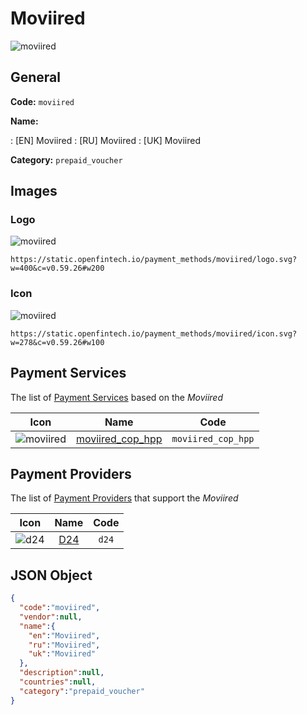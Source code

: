 
# Moviired 
![moviired](https://static.openfintech.io/payment_methods/moviired/logo.svg?w=400&c=v0.59.26#w200)  

## General 
**Code:** `moviired` 
 
**Name:** 
 
:	[EN] Moviired 
:	[RU] Moviired 
:	[UK] Moviired 
 
**Category:** `prepaid_voucher` 
 

## Images 

### Logo 
![moviired](https://static.openfintech.io/payment_methods/moviired/logo.svg?w=400&c=v0.59.26#w200)  

```
https://static.openfintech.io/payment_methods/moviired/logo.svg?w=400&c=v0.59.26#w200
```  

### Icon 
![moviired](https://static.openfintech.io/payment_methods/moviired/icon.svg?w=278&c=v0.59.26#w100)  

```
https://static.openfintech.io/payment_methods/moviired/icon.svg?w=278&c=v0.59.26#w100
```  

## Payment Services 
 
The list of [Payment Services](/payment-services/) based on the _Moviired_ 

|Icon|Name|Code| 
|:---:|:---:|:---:| 
|![moviired](https://static.openfintech.io/payment_methods/moviired/icon.svg?w=278&c=v0.59.26#w100) |[moviired_cop_hpp](/payment-services/moviired_cop_hpp/)|`moviired_cop_hpp`| 
 

## Payment Providers 
 
The list of [Payment Providers](/payment-providers/) that support the _Moviired_ 

|Icon|Name|Code| 
|:---:|:---:|:---:| 
|![d24](https://static.openfintech.io/payment_providers/d24/icon.svg?w=278&c=v0.59.26#w100) |[D24](/payment-providers/d24/)|`d24`| 
 

## JSON Object 

```json
{
  "code":"moviired",
  "vendor":null,
  "name":{
    "en":"Moviired",
    "ru":"Moviired",
    "uk":"Moviired"
  },
  "description":null,
  "countries":null,
  "category":"prepaid_voucher"
}
```  

